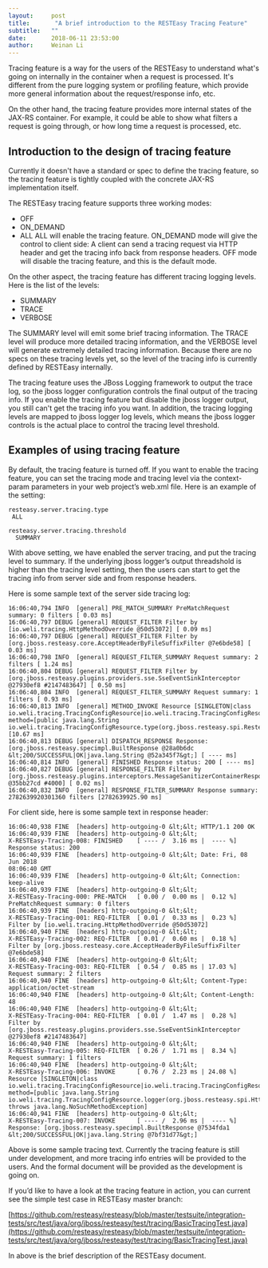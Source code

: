 ```yaml
---
layout:     post
title:       "A brief introduction to the RESTEasy Tracing Feature"
subtitle:   ""
date:       2018-06-11 23:53:00
author:     Weinan Li
---
```

Tracing feature is a way for the users of the RESTEasy to understand what&#39;s going on internally in the container when a request is processed. It&#39;s different from the pure logging system or profiling feature, which provide more general information about the request/response info, etc.

On the other hand, the tracing feature provides more internal states of the JAX-RS container. For example, it could be able to show what filters a request is going through, or how long time a request is processed, etc.

## **Introduction to the design of tracing feature**

Currently it doesn&#39;t have a standard or spec to define the tracing feature, so the tracing feature is tightly coupled with the concrete JAX-RS implementation itself.

The RESTEasy tracing feature supports three working modes:

- OFF
- ON_DEMAND
- ALL
ALL will enable the tracing feature. ON_DEMAND mode will give the control to client side: A client can send a tracing request via HTTP header and get the tracing info back from response headers. OFF mode will disable the tracing feature, and this is the default mode.

On the other aspect, the tracing feature has different tracing logging levels. Here is the list of the levels:

- SUMMARY
- TRACE
- VERBOSE

The SUMMARY level will emit some brief tracing information. The TRACE level will produce more detailed tracing information, and the VERBOSE level will generate extremely detailed tracing information. Because there are no specs on these tracing levels yet, so the level of the tracing info is currently defined by RESTEasy internally.

The tracing feature uses the JBoss Logging framework to output the trace log, so the jboss logger configuration controls the final output of the tracing info. If you enable the tracing feature but disable the jboss logger output, you still can&#39;t get the tracing info you want. In addition, the tracing logging levels are mapped to jboss logger log levels, which means the jboss logger controls is the actual place to control the tracing level threshold. 

## **Examples of using tracing feature**

By default, the tracing feature is turned off. If you want to enable the tracing feature, you can set the tracing mode and tracing level via the context-param parameters in your web project’s web.xml file. Here is an example of the setting: 

```  
resteasy.server.tracing.type
 ALL

resteasy.server.tracing.threshold
  SUMMARY
```

With above setting, we have enabled the server tracing, and put the tracing level to summary. If the underlying jboss logger’s output threadshold is higher than the tracing level setting, then the users can start to get the tracing info from server side and from response headers.

Here is some sample text of the server side tracing log:

```
16:06:40,794 INFO  [general] PRE_MATCH_SUMMARY PreMatchRequest
summary: 0 filters [ 0.03 ms]
16:06:40,797 DEBUG [general] REQUEST_FILTER Filter by
[io.weli.tracing.HttpMethodOverride @50d53072] [ 0.09 ms]
16:06:40,797 DEBUG [general] REQUEST_FILTER Filter by
[org.jboss.resteasy.core.AcceptHeaderByFileSuffixFilter @7e6bde58] [
0.03 ms]
16:06:40,798 INFO  [general] REQUEST_FILTER_SUMMARY Request summary: 2
filters [ 1.24 ms]
16:06:40,804 DEBUG [general] REQUEST_FILTER Filter by
[org.jboss.resteasy.plugins.providers.sse.SseEventSinkInterceptor
@27930ef8 #2147483647] [ 0.50 ms]
16:06:40,804 INFO  [general] REQUEST_FILTER_SUMMARY Request summary: 1
filters [ 0.93 ms]
16:06:40,813 INFO  [general] METHOD_INVOKE Resource [SINGLETON|class
io.weli.tracing.TracingConfigResource|io.weli.tracing.TracingConfigResource@7a1234bf]
method=[public java.lang.String
io.weli.tracing.TracingConfigResource.type(org.jboss.resteasy.spi.ResteasyDeployment)]
[10.67 ms]
16:06:40,813 DEBUG [general] DISPATCH_RESPONSE Response:
[org.jboss.resteasy.specimpl.BuiltResponse @28a0b6dc
&lt;200/SUCCESSFUL|OK|java.lang.String @52a345f7&gt;] [ ---- ms]
16:06:40,814 INFO  [general] FINISHED Response status: 200 [ ---- ms]
16:06:40,827 DEBUG [general] RESPONSE_FILTER Filter by
[org.jboss.resteasy.plugins.interceptors.MessageSanitizerContainerResponseFilter
@35bb27cd #4000] [ 0.02 ms]
16:06:40,832 INFO  [general] RESPONSE_FILTER_SUMMARY Response summary:
2782639920301360 filters [2782639925.90 ms]
```

For client side, here is some sample text in response header:

```
16:06:40,938 FINE  [headers] http-outgoing-0 &lt;&lt; HTTP/1.1 200 OK
16:06:40,939 FINE  [headers] http-outgoing-0 &lt;&lt;
X-RESTEasy-Tracing-008: FINISHED    [ ---- /  3.16 ms |  ---- %]
Response status: 200
16:06:40,939 FINE  [headers] http-outgoing-0 &lt;&lt; Date: Fri, 08 Jun 2018
08:06:40 GMT
16:06:40,939 FINE  [headers] http-outgoing-0 &lt;&lt; Connection: keep-alive
16:06:40,939 FINE  [headers] http-outgoing-0 &lt;&lt;
X-RESTEasy-Tracing-000: PRE-MATCH   [ 0.00 /  0.00 ms |  0.12 %]
PreMatchRequest summary: 0 filters
16:06:40,939 FINE  [headers] http-outgoing-0 &lt;&lt;
X-RESTEasy-Tracing-001: REQ-FILTER  [ 0.01 /  0.33 ms |  0.23 %]
Filter by [io.weli.tracing.HttpMethodOverride @50d53072]
16:06:40,940 FINE  [headers] http-outgoing-0 &lt;&lt;
X-RESTEasy-Tracing-002: REQ-FILTER  [ 0.01 /  0.60 ms |  0.18 %]
Filter by [org.jboss.resteasy.core.AcceptHeaderByFileSuffixFilter
@7e6bde58]
16:06:40,940 FINE  [headers] http-outgoing-0 &lt;&lt;
X-RESTEasy-Tracing-003: REQ-FILTER  [ 0.54 /  0.85 ms | 17.03 %]
Request summary: 2 filters
16:06:40,940 FINE  [headers] http-outgoing-0 &lt;&lt; Content-Type:
application/octet-stream
16:06:40,940 FINE  [headers] http-outgoing-0 &lt;&lt; Content-Length: 48
16:06:40,940 FINE  [headers] http-outgoing-0 &lt;&lt;
X-RESTEasy-Tracing-004: REQ-FILTER  [ 0.01 /  1.47 ms |  0.28 %]
Filter by [org.jboss.resteasy.plugins.providers.sse.SseEventSinkInterceptor
@27930ef8 #2147483647]
16:06:40,940 FINE  [headers] http-outgoing-0 &lt;&lt;
X-RESTEasy-Tracing-005: REQ-FILTER  [ 0.26 /  1.71 ms |  8.34 %]
Request summary: 1 filters
16:06:40,940 FINE  [headers] http-outgoing-0 &lt;&lt;
X-RESTEasy-Tracing-006: INVOKE      [ 0.76 /  2.23 ms | 24.08 %]
Resource [SINGLETON|class
io.weli.tracing.TracingConfigResource|io.weli.tracing.TracingConfigResource@7a1234bf]
method=[public java.lang.String
io.weli.tracing.TracingConfigResource.logger(org.jboss.resteasy.spi.HttpRequest)
throws java.lang.NoSuchMethodException]
16:06:40,941 FINE  [headers] http-outgoing-0 &lt;&lt;
X-RESTEasy-Tracing-007: INVOKE      [ ---- /  2.96 ms |  ---- %]
Response: [org.jboss.resteasy.specimpl.BuiltResponse @7534fda1
&lt;200/SUCCESSFUL|OK|java.lang.String @7bf31d77&gt;]
```

Above is some sample tracing text. Currently the tracing feature is still under development, and more tracing info entries will be provided to the users. And the formal document will be provided as the development is going on.

If you’d like to have a look at the tracing feature in action, you can current see the simple test case in RESTEasy master branch: 

[https://github.com/resteasy/resteasy/blob/master/testsuite/integration-tests/src/test/java/org/jboss/resteasy/test/tracing/BasicTracingTest.java](https://github.com/resteasy/resteasy/blob/master/testsuite/integration-tests/src/test/java/org/jboss/resteasy/test/tracing/BasicTracingTest.java)

In above is the brief description of the RESTEasy document.
